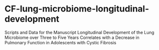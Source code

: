 # CF-lung-microbiome-longitudinal-development
Scripts and Data for the Manuscript Longitudinal Development of the Lung Microbiome over Three to Five Years Correlates with a Decrease in Pulmonary Function in Adolescents with Cystic Fibrosis
